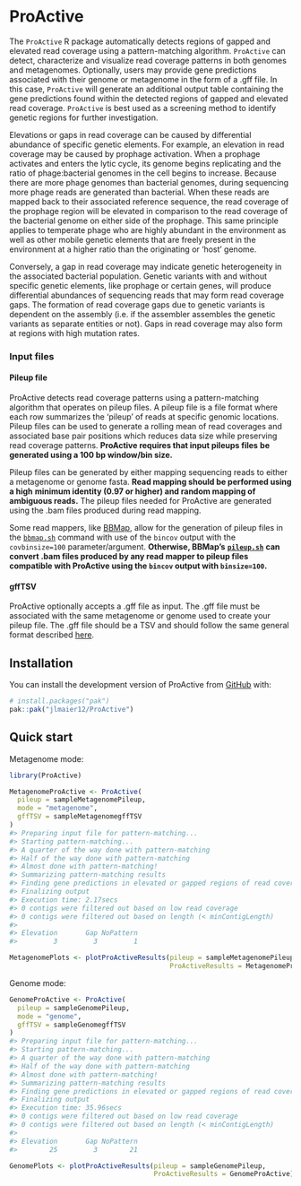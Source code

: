 
<!-- README.md is generated from README.Rmd. Please edit that file -->

# ProActive

<!-- badges: start -->
<!-- badges: end -->

The `ProActive` R package automatically detects regions of gapped and
elevated read coverage using a pattern-matching algorithm. `ProActive`
can detect, characterize and visualize read coverage patterns in both
genomes and metagenomes. Optionally, users may provide gene predictions
associated with their genome or metagenome in the form of a .gff file.
In this case, `ProActive` will generate an additional output table
containing the gene predictions found within the detected regions of
gapped and elevated read coverage. `ProActive` is best used as a
screening method to identify genetic regions for further investigation.

Elevations or gaps in read coverage can be caused by differential
abundance of specific genetic elements. For example, an elevation in
read coverage may be caused by prophage activation. When a prophage
activates and enters the lytic cycle, its genome begins replicating and
the ratio of phage:bacterial genomes in the cell begins to increase.
Because there are more phage genomes than bacterial genomes, during
sequencing more phage reads are generated than bacterial. When these
reads are mapped back to their associated reference sequence, the read
coverage of the prophage region will be elevated in comparison to the
read coverage of the bacterial genome on either side of the prophage.
This same principle applies to temperate phage who are highly abundant
in the environment as well as other mobile genetic elements that are
freely present in the environment at a higher ratio than the originating
or ‘host’ genome.

Conversely, a gap in read coverage may indicate genetic heterogeneity in
the associated bacterial population. Genetic variants with and without
specific genetic elements, like prophage or certain genes, will produce
differential abundances of sequencing reads that may form read coverage
gaps. The formation of read coverage gaps due to genetic variants is
dependent on the assembly (i.e. if the assembler assembles the genetic
variants as separate entities or not). Gaps in read coverage may also
form at regions with high mutation rates.

### Input files

#### Pileup file

ProActive detects read coverage patterns using a pattern-matching
algorithm that operates on pileup files. A pileup file is a file format
where each row summarizes the ‘pileup’ of reads at specific genomic
locations. Pileup files can be used to generate a rolling mean of read
coverages and associated base pair positions which reduces data size
while preserving read coverage patterns. **ProActive requires that input
pileups files** **be generated using a 100 bp window/bin size.**

Pileup files can be generated by either mapping sequencing reads to
either a metagenome or genome fasta. **Read mapping should be performed
using a high** **minimum identity (0.97 or higher) and random mapping of
ambiguous reads.** The pileup files needed for ProActive are generated
using the .bam files produced during read mapping.

Some read mappers, like
[BBMap](https://jgi.doe.gov/data-and-tools/software-tools/bbtools/bb-tools-user-guide/bbmap-guide/),
allow for the generation of pileup files in the
[`bbmap.sh`](https://github.com/BioInfoTools/BBMap/blob/master/sh/bbmap.sh)
command with use of the `bincov` output with the `covbinsize=100`
parameter/argument. **Otherwise, BBMap’s**
**[`pileup.sh`](https://github.com/BioInfoTools/BBMap/blob/master/sh/pileup.sh)**
**can convert .bam files produced by any read mapper to pileup files**
**compatible with ProActive using the `bincov` output with
`binsize=100`.**

#### gffTSV

ProActive optionally accepts a .gff file as input. The .gff file must be
associated with the same metagenome or genome used to create your pileup
file. The .gff file should be a TSV and should follow the same general
format described
[here](https://en.wikipedia.org/wiki/General_feature_format#:~:text=In%20bioinformatics%2C%20the%20general%20feature,DNA%2C%20RNA%20and%20protein%20sequences.).

## Installation

You can install the development version of ProActive from
[GitHub](https://github.com/) with:

``` r
# install.packages("pak")
pak::pak("jlmaier12/ProActive")
```

## Quick start

Metagenome mode:

``` r
library(ProActive)

MetagenomeProActive <- ProActive(
  pileup = sampleMetagenomePileup,
  mode = "metagenome",
  gffTSV = sampleMetagenomegffTSV
)
#> Preparing input file for pattern-matching...
#> Starting pattern-matching...
#> A quarter of the way done with pattern-matching
#> Half of the way done with pattern-matching
#> Almost done with pattern-matching!
#> Summarizing pattern-matching results
#> Finding gene predictions in elevated or gapped regions of read coverage...
#> Finalizing output
#> Execution time: 2.17secs
#> 0 contigs were filtered out based on low read coverage
#> 0 contigs were filtered out based on length (< minContigLength)
#> 
#> Elevation       Gap NoPattern 
#>         3         3         1

MetagenomePlots <- plotProActiveResults(pileup = sampleMetagenomePileup,
                                        ProActiveResults = MetagenomeProActive)
```

Genome mode:

``` r
GenomeProActive <- ProActive(
  pileup = sampleGenomePileup,
  mode = "genome",
  gffTSV = sampleGenomegffTSV
)
#> Preparing input file for pattern-matching...
#> Starting pattern-matching...
#> A quarter of the way done with pattern-matching
#> Half of the way done with pattern-matching
#> Almost done with pattern-matching!
#> Summarizing pattern-matching results
#> Finding gene predictions in elevated or gapped regions of read coverage...
#> Finalizing output
#> Execution time: 35.96secs
#> 0 contigs were filtered out based on low read coverage
#> 0 contigs were filtered out based on length (< minContigLength)
#> 
#> Elevation       Gap NoPattern 
#>        25         3        21

GenomePlots <- plotProActiveResults(pileup = sampleGenomePileup,
                                    ProActiveResults = GenomeProActive)
```
